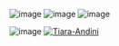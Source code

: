 ![image](https://github.com/dinaamlll/179_Exe2/assets/127063272/8b5e8b13-f4dc-479a-870f-fa8c48cd778e)
![image](https://github.com/dinaamlll/179_Exe2/assets/127063272/b6078d05-8ed2-4a18-aa78-fdaf480ae1ff)
![image](https://github.com/dinaamlll/179_Exe2/assets/127063272/24c65fb0-6366-4919-a5b9-7f3100d0bc7f)

![image](https://github.com/dinaamlll/179_Exe2/assets/127063272/bb570d6a-c16e-4038-b623-e6e748922e8f)
[
![Tiara-Andini](https://github.com/dinaamlll/179_Exe2/assets/127063272/982fbdf7-8dff-402d-8b4b-dcdc0bd17513)
](url)
